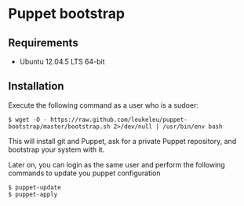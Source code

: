 # Puppet bootstrap

## Requirements

- Ubuntu 12.04.5 LTS 64-bit


## Installation

Execute the following command as a user who is a sudoer:

    $ wget -O - https://raw.github.com/leukeleu/puppet-bootstrap/master/bootstrap.sh 2>/dev/null | /usr/bin/env bash


This will install git and Puppet, ask for a private Puppet repository, and bootstrap your system with it.

Later on, you can login as the same user and perform the following commands to update you puppet configuration

    $ puppet-update
    $ puppet-apply
